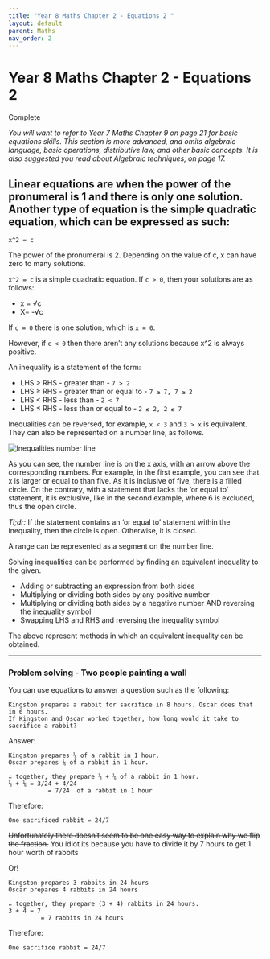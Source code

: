 ```yaml
---
title: "Year 8 Maths Chapter 2 - Equations 2 "
layout: default
parent: Maths
nav_order: 2
---
```


# Year 8 Maths Chapter 2 - Equations 2 
<label class="label label-green">Complete</label>

*You will want to refer to Year 7 Maths Chapter 9 on page 21 for basic equations skills. This section is more advanced, and omits algebraic language, basic operations, distributive law, and other basic concepts. It is also suggested you read about Algebraic techniques, on page 17.*

## Linear equations are when the power of the pronumeral is 1 and there is only one solution. Another type of equation is the simple quadratic equation, which can be expressed as such:

```
x^2 = c
```
The power of the pronumeral is 2. Depending on the value of c, x can have zero to many solutions. 

`x^2 = c` is a simple quadratic equation. If `c > 0`, then your solutions are as follows:

- x = √c
- X= -√c

If `c = 0` there is one solution, which is `x = 0`.

However, if `c < 0` then there aren’t any solutions because x^2 is always positive.

An inequality is a statement of the form:

- LHS > RHS - greater than - `7 > 2`
- LHS ≥ RHS - greater than or equal to - `7 ≥ 7, 7 ≥ 2`
- LHS < RHS - less than - `2 < 7`
- LHS ≤ RHS - less than or equal to - `2 ≤ 2, 2 ≤ 7`

Inequalities can be reversed, for example, `x < 3` and `3 > x` is equivalent. They can also be represented on a number line, as follows.

![Inequalities number line](https://www.onlinemathlearning.com/image-files/xinequalities-number-line.png.pagespeed.ic.DquDy8jlLL.png)

As you can see, the number line is on the x axis, with an arrow above the corresponding numbers. For example, in the first example, you can see that x is larger or equal to than five. As it is inclusive of five, there is a filled circle. On the contrary, with a statement that lacks the ‘or equal to’ statement, it is exclusive, like in the second example, where 6 is excluded, thus the open circle.

*Tl;dr:* If the statement contains an ‘or equal to’ statement within the inequality, then the circle is open. Otherwise, it is closed.

A range can be represented as a segment on the number line.

Solving inequalities can be performed by finding an equivalent inequality to the given. 

- Adding or subtracting an expression from both sides
- Multiplying or dividing both sides by any positive number
- Multiplying or dividing both sides by a negative number AND reversing the inequality symbol
- Swapping LHS and RHS and reversing the inequality symbol

The above represent methods in which an equivalent inequality can be obtained.

***

### Problem solving - Two people painting a wall

You can use equations to answer a question such as the following:

	Kingston prepares a rabbit for sacrifice in 8 hours. Oscar does that in 6 hours.
	If Kingston and Oscar worked together, how long would it take to sacrifice a rabbit?

Answer:

	Kingston prepares ⅛ of a rabbit in 1 hour.
	Oscar prepares ⅙ of a rabbit in 1 hour.

	∴ together, they prepare ⅛ + ⅙ of a rabbit in 1 hour.
	⅛ + ⅙ = 3/24 + 4/24
	           = 7/24  of a rabbit in 1 hour

Therefore:

	One sacrificed rabbit = 24/7 

~~Unfortunately there doesn’t seem to be one easy way to explain why we flip the fraction.~~ You idiot its because you have to divide it by 7 hours to get 1 hour worth of rabbits

Or!

	Kingston prepares 3 rabbits in 24 hours
	Oscar prepares 4 rabbits in 24 hours

	∴ together, they prepare (3 + 4) rabbits in 24 hours.
	3 + 4 = 7
	         = 7 rabbits in 24 hours

Therefore:

	One sacrifice rabbit = 24/7
